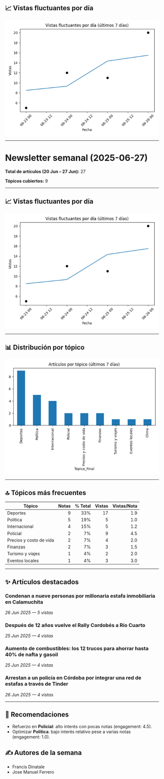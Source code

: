 ## 📈 Vistas fluctuantes por día

![Vistas fluctuantes por día](line_views.png)


---

# Newsletter semanal (2025-06-27)

**Total de artículos (20 Jun – 27 Jun):** 27  

**Tópicos cubiertos:** 9

---

## 📈 Vistas fluctuantes por día

![Vistas fluctuantes por día](line_views.png)


---

## 📊 Distribución por tópico

![Artículos por tópico](bar_topics.png)


---

## 🔝 Tópicos más frecuentes

| Tópico | Notas | % Total | Vistas | Vistas/Nota |
|---|---:|---:|---:|---:|
| Deportes | 9 | 33% | 17 | 1.9 |
| Política | 5 | 19% | 5 | 1.0 |
| Internacional | 4 | 15% | 5 | 1.2 |
| Policial | 2 | 7% | 9 | 4.5 |
| Precios y costo de vida | 2 | 7% | 4 | 2.0 |
| Finanzas | 2 | 7% | 3 | 1.5 |
| Turismo y viajes | 1 | 4% | 2 | 2.0 |
| Eventos locales | 1 | 4% | 3 | 3.0 |

---

## ✨ Artículos destacados

### Condenan a nueve personas por millonaria estafa inmobiliaria en Calamuchita
*26 Jun 2025 — 5 vistas*

### Después de 12 años vuelve el Rally Cordobés a Río Cuarto
*25 Jun 2025 — 4 vistas*

### Aumento de combustibles: los 12 trucos para ahorrar hasta 40% de nafta y gasoil
*25 Jun 2025 — 4 vistas*

### Arrestan a un policía en Córdoba por integrar una red de estafas a través de Tinder
*26 Jun 2025 — 4 vistas*


---

## 🔮 Recomendaciones

- Refuerzo en **Policial**: alto interés con pocas notas (engagement: 4.5).
- Optimizar **Política**: bajo interés relativo pese a varias notas (engagement: 1.0).

## ✍️ Autores de la semana

- Francis Dinatale
- Jose Manuel Ferrero